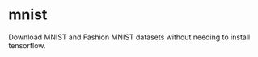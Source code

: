 # mnist

<!---[![Build Status](https://travis-ci.com/blester125/get-mnist.svg?branch=master)](https://travis-ci.com/blester125/get-mnist)--->

Download MNIST and Fashion MNIST datasets without needing to install tensorflow.
